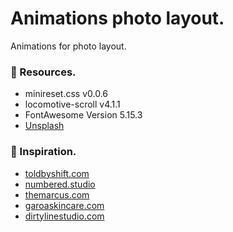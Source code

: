 # Animations photo layout.
Animations for photo layout.

### 📎 Resources.
- minireset.css v0.0.6
- locomotive-scroll v4.1.1
- FontAwesome Version 5.15.3
- [Unsplash](https://unsplash.com/)

### 📌 Inspiration.
- [toldbyshift.com](https://toldbyshift.com/)
- [numbered.studio](https://numbered.studio/about)
- [themarcus.com](https://themarcus.com/)
- [garoaskincare.com](https://garoaskincare.com/)
- [dirtylinestudio.com](https://dirtylinestudio.com/product/neue-metana-free-font/)